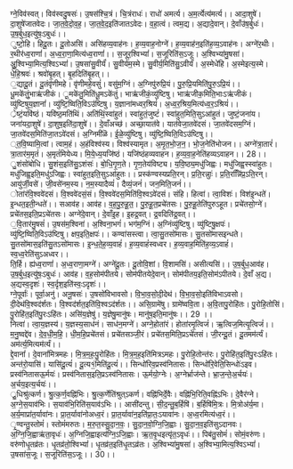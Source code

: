 

  
ग्ने॒विव॑स्वत्। विव॑स्वदु॒षसः॑। उ॒षस॑श्चि॒त्रं। चि॒त्रंराधः॑। राधो॑ अमर्त्य। अ॒म॒र्त्येत्य॑मर्त्य।। आदा॒शुषे॑। दा॒शुषे॑जातवेदः। जा॒त॒वे॒दो॒व॒ह॒। जा॒त॒वे॒द॒इति॑जातऽवेदः। व॒हा॒त्वं। त्वम॒द्य। अ॒द्यादे॒वान्। दे॒वाँउ॑ष॒र्बुधः॑। उ॒ष॒र्बुध॒इत्यु॑षः॒ऽबुधः॑।।  
ुष्टो॒हि। हिदू॒तः। दू॒तोअसि॑। असि॑हव्य॒वाह॑नः। ह॒व्य॒वाह॒नोग्ने॑। ह॒व्य॒वाह॑न॒इति॑ह॒व्य॒ऽवाह॑नः। अग्ने॑र॒थीः। र॒थीर॑ध्व॒राणां॑। अ॒ध्व॒रा॒णा॒मित्य॑ध्व॒राणां॑।। स॒जूर॒श्विभ्यां॑। स॒जूरिति॑स॒ऽजूः। अ॒श्विभ्या॑मु॒षसा॑। अुु॒श्विभ्या॒मित्य॒श्विऽभ्यां॑। उ॒षसा॑सु॒वीर्यं॑। सु॒वीर्य॑म॒स्मे। सु॒वीर्य॒मिति॑सु॒ऽवीर्यं॑। अ॒स्मेधे॑हि। अ॒स्मेइत्य॒स्मे। धे॒हि॒श्रवः॑। श्रवो॑बृ॒हत्। बृ॒हदिति॑बृ॒हत्।।  
॒द्यादू॒तं। दू॒तंवृ॑णीमहे। वृ॑णीमहे॒वसुं॑। वसु॑म॒ग्निं। अ॒ग्निपु॑रुप्रि॒यं। पु॒रु॒प्रि॒यमिति॑पु॒रु॒ऽप्रि॒यं।। धू॒मके॑तुं॒भाऋ॑जीकं। ू॒मके॑तु॒मिति॑धू॒मऽके॑तुं। भाऋ॑जीकं॒व्यु॑ष्टिषु। भाऋ॑जीक॒मिति॒भाःऽऋ॑जीकं। व्यु॑ष्टिषुय॒ज्ञानां॑। व्यु॑ष्टि॒ष्विति॒विऽउ॑ष्टिषु। य॒ज्ञाना॑मध्वर॒श्रियं॑। अ॒ध्व॒र॒श्रिय॒मित्य॑ध्व॒र॒ऽश्रियं॑।।  
्रेष्टं॒यवि॑ष्ठं। यवि॑ष्ठ॒मति॑थिं। अति॑थिं॒स्वा॑हुतं। स्वा॑हुतं॒जुष्टं॑। स्वा॑हुत॒मिति॒सुऽआ॑हुतं। जुष्टं॒जना॑य। जना॑यदा॒शुषे॑। दा॒शुष॒इति॑दा॒शुषे॑।। दे॒वाँअच्छ॑। अच्छा॒यात॑वे। यात॑वेजा॒तवे॑दसं। जा॒तवे॑दसम॒ग्निं।जा॒तवे॑दस॒मिति॑जा॒तऽवे॑दसं। अ॒ग्निमी॑ळॆ। ई॒ळे॒व्यु॑ष्टिषु। व्यु॑ष्टि॒ष्विति॒विऽउ॑ष्टिषु।।  
्त॒वि॒ष्यामि॒त्वां। त्वाम॒हं। अ॒हंविश्व॑स्य। विश्व॑स्यामृत। अ॒मृ॒त॒भो॒ज॒न॒। भो॒ज॒नेति॑भोजन।। अग्ने॑त्रा॒तारं॑। त्रा॒तार॑म॒मृतं॑। अ॒मृतं॑मियेध्य। मि॒ये॒ध्य॒यजि॑ष्ठं। यजि॑ष्ठंहव्यवाहन। ह॒व्य॒वा॒ह॒नेति॑हव्यऽवाहन।। 28।।  
ु॒शंसो॑बोधि। सु॒शंस॒इति॑सु॒ऽशंसः॑। बो॒धि॒गृ॒ण॒ते। गृ॒ण॒तेय॑विष्ट्य। य॒वि॒ष्ठ्य॒मधु॑जिह्वः। मधु॑जिह्व॒स्स्वा॑हुतः। मधु॑जिह्व॒इति॒मधु॑ऽजिह्वः। स्वा॑हुत॒इति॒सुऽआ॑हुतः।। प्रस्क॑ण्वस्यप्रति॒रन्। प्र॒ति॒रन्नाुः॑। प्र॒ति॒रन्निि॑प्र॒ऽति॒रन्। आयु॑र्जी॒वसे॑। जी॒वसे॑नम॒स्य। न॒म॒स्यादैव्यं॑। दैव्यं॒जनं॑। जन॒मिति॒जनं॑।।  
ोता॑रंवि॒श्ववे॑दसं। वि॒श्ववे॑दसं॒सं। वि॒श्ववे॑दस॒मिति॑वि॒श्वऽवे॑दसं। संहि। हित्वा॑। त्वा॒विशः॑। विश॑इ॒न्धते॑। इ॒न्धत॒इती॒न्धते॑।। सआव॑ह। आव॑ह। व॒ह॒पु॒रु॒हू॒त॒। पु॒रु॒हू॒त॒प्रचे॑तसः। पु॒रु॒हू॒तेति॑पुरुऽहूत। प्रचे॑तसो॒ग्ने॑। प्रचे॑तस॒इति॒प्रऽचे॑तसः। अग्ने॑दे॒वान्। दे॒वाँइ॒ह। इ॒हद्र॒वत्। द्र॒वदिति॑द्र॒वत्।।  
॒वि॒तार॑मु॒षसं॑। उ॒षस॑म॒श्विना॑। अ॒श्विना॒भगं॑। भग॑म॒ग्निं। अ॒ग्निंव्यु॑ष्टिषु। व्यु॑ष्टिषु॒क्षपः॑। व्यु॑ष्टि॒ष्विति॒विऽउ॑ष्टिषु। क्षप॒इति॒क्षपः॑।। कण्वा॑सस्त्वा। त्वा॒सु॒तसो॑मासः। सु॒तसो॑मासइन्धते। सु॒तसो॑मास॒इति॑सु॒तऽसो॑मासः। इ॒न्ध॒ते॒ह॒व्य॒वाहं॑। ह॒व्य॒वाहं॑स्वध्वर। ह॒व्य॒वाह॒मिति॑ह॒व्य॒ऽवाहं॑। स्व॒ध्व॒रेति॑सुऽअध्वर।।  
ति॒र्हि। ह्य॑ध्व॒राणां॑। अ॒ध्व॒राणा॒मग्ने॑। अग्ने॑दू॒तः। दू॒तोवि॒शां। वि॒शामसि॑। असीत्यसि॑।। उ॒ष॒र्बुध॒आव॑ह। उ॒ष॒र्बुध॒इत्यु॑षः॒ऽबुधः॑। आव॑ह। व॒ह॒सोम॑पीतये। सोम॑पीतयेदे॒वान्। सोम॑पीतय॒इति॒सोम॑ऽपीतये। दे॒वाँ अ॒द्य। अ॒द्यस्व॒दृशः॑। स्व॒र्दृश॒इति॑स्वः॒ऽदृशः॑।।  
ग्ने॒पूर्वाः॑। पूर्वा॒अनु॑। अनू॒षसः॑। उ॒षसो॑विभावसो। वि॒भा॒व॒सो॒दी॒देथ॑। वि॒भा॒व॒सो॒इति॑विभाऽवसो। दी॒देथ॑वि॒श्वद॑र्शतः। वि॒श्वद॑र्शत॒इति॑वि॒श्वऽद॑र्शतः।। असि॒ग्रामे॑षु। ग्रामे॑ष्ववि॒ता। अ॒वि॒तापु॒रोहि॑तः। पु॒रोहि॒तोसि॑। पु॒रोहि॑त॒इति॑पु॒रःऽहि॑तः। असि॑य॒ज्ञेषु॑। य॒ज्ञेषु॒मानु॑षः। मानु॑ष॒इति॒मानु॑षः।। 29 ।।  
नित्वा॑। त्वा॒य॒ज्ञस्य॑। य॒ज्ञस्य॒साध॑नं। साध॑न॒मग्ने॑। अग्ने॒होता॑रं। होता॑रमृ॒त्विजं॑। ऋ॒त्विज॒मित्यृ॒त्विजं॑।। म॒नु॒ष्वद्दे॑व। दे॒व॒धी॒म॒हि॒। धी॒म॒हि॒प्रचे॑तसं। प्रचे॑तसञ्जी॒रं। प्रचे॑तस॒मिति॒प्रऽचे॑तसं। जी॒रन्दू॒तं। दू॒तमम॑र्त्यं। अम॑र्त्य॒मित्यम॑र्त्यं।।  
द्दे॒वानां॑। दे॒वानां॑मित्रमहः। मि॒त्र॒म॒हः॒पु॒रोहि॑तः। मि॒त्र॒म॒ह॒इति॑मित्रऽमहः। पु॒रोहि॒तोन्त॑रः। पु॒रोहि॑त॒इति॑पु॒रःऽहि॑तः। अन्त॑रो॒यासि॑। यासि॑दू॒त्यं॑। दू॒त्य१॒॑मिति॑दू॒त्यं॑।। सिन्धो॑रिव॒प्रस्व॑नितासः। सिन्धो॑रि॒वेति॒सिन्धोः॑ऽइव। प्रस्व॑नितासऊ॒र्मयः॑। प्रस्व॑नितास॒इति॒प्रऽस्व॑नितासः। ऊ॒र्मयो॒ग्नेः। अ॒ग्नेर्भ्राज॑न्ते। भ्रा॒ज॒न्ते॒अ॒र्चयः॑। अ॒र्चय॒इत्य॒र्चयः॑।।  
्रु॒धिश्रु॑त्कर्ण। श्रु॒त्क॒र्ण॒वह्नि॑भिः। श्रु॒त्क॒र्णेति॑श्रुत्ऽकर्ण। वह्नि॑भिर्दे॒वैः। वह्नि॑भि॒रिति॒वह्नि॑ऽभिः। दे॒वैर॑ग्ने। अ॒ग्ने॒स॒याव॑भिः। स॒याव॑भि॒रिति॑स॒याव॑ऽभिः।। आसी॑दन्तु। सी॒द॒न्तु॒ब॒र्हिषि॑। ब॒र्हिषि॑मि॒त्रः। मि॒त्रोअ॑र्य॒मा। अ॒र्य॒माप्रा॑त॒र्यावा॑नः। प्रा॒त॒र्यावा॑नोअध्व॒रं। प्रा॒त॒र्यावा॑न॒इति॑प्रा॒तः॒ऽयावा॑नः। अ॒ध्व॒रमित्य॑ध्व॒रं।।  
ृ॒ण्वन्तु॒स्तोमं॑। स्तोमं॑मरुतः। म॒रु॒त॒स्सु॒दा॒न॒वः॒। सु॒दा॒न॒वो॒ग्नि॒जि॒ह्वाः। सु॒दा॒न॒व॒इति॑सुऽदानवः। अ॒ग्नि॒जि॒ह्वाऋ॑ता॒वृधः॑। अ॒ग्निजि॒ह्वाइत्य॑ग्नि॒ऽजि॒ह्वाः। ऋ॒त॒वृ॒धइत्यृ॑त॒ऽवृधः॑।। पिब॑तु॒सोमं॑। सोमं॒वरु॑णः। वरु॑णोधृ॒तव्र॑तः। धृ॒तव्र॑तो॒श्विभ्यां॑। धृ॒तव्र॑त॒इति॑धृ॒तऽव्र॑तः। अ॒श्विभ्या॑मु॒षसा॑। अ॒श्विभ्या॒मित्य॒श्विऽभ्यां॑। उ॒षसा॑स॒जूः। स॒जूरिति॑स॒ऽजूः।। 30।।  
